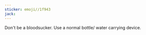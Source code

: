 ```yaml
---
sticker: emoji//1f943
jack: 
---
```


Don't be a bloodsucker. Use a normal bottle/ water carrying device.